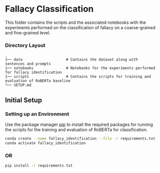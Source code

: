 
# Fallacy Classification

This folder contains the scripts and the associated notebooks with the experiments performed on the classification of fallacy on a coarse-grained and fine-grained level. 

### Directory Layout 
    .
    ├── data                    # Contains the dataset along with sentences and prompts 
    ├── notebooks               # Notebooks for the experiments performed for fallacy identification
    ├── scripts                 # Contains the scripts for training and evaluation of RoBERTa baseline
    └── SETUP.md


## Initial Setup 

### Setting up an Environment 

Use the package manager [pip](https://pip.pypa.io/en/stable/) to install the required packages for running the scripts for the training and evaluation of RoBERTa for classification.

```bash
conda create --name fallacy_identification --file -r requirements.txt 
conda activate fallacy_identification 
``` 

### OR 

```bash
pip install -r requirements.txt 
``` 









